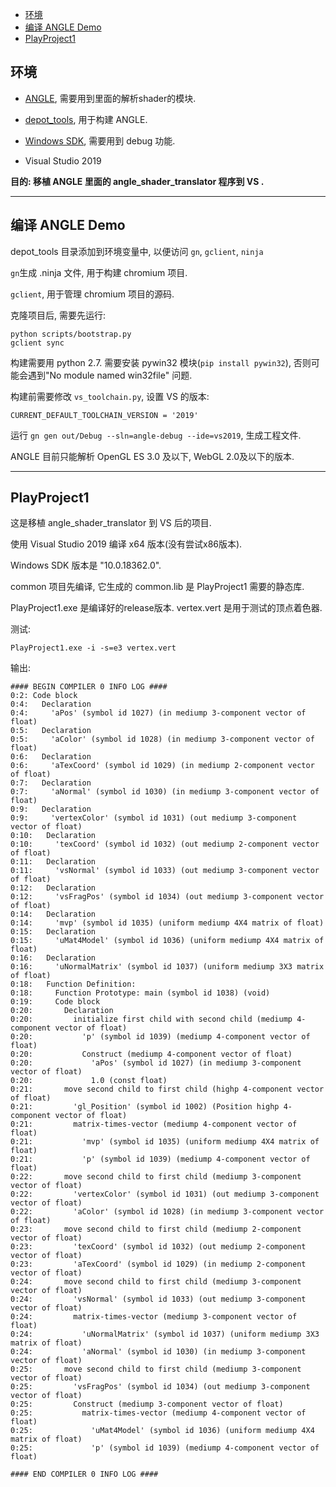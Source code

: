
- [环境](#%E7%8E%AF%E5%A2%83)
- [编译 ANGLE Demo](#%E7%BC%96%E8%AF%91-angle-demo)
- [PlayProject1](#playproject1)

## 环境

- [ANGLE](https://github.com/google/angle), 需要用到里面的解析shader的模块.

- [depot_tools](http://dev.chromium.org/developers/how-tos/depottools), 用于构建 ANGLE.

- [Windows SDK](https://developer.microsoft.com/en-us/windows/downloads/windows-10-sdk), 需要用到 debug 功能.

- Visual Studio 2019

**目的: 移植 ANGLE 里面的 angle_shader_translator 程序到 VS .**

---

## 编译 ANGLE Demo

depot_tools 目录添加到环境变量中, 以便访问 `gn`, `gclient`, `ninja`

`gn`生成 .ninja 文件, 用于构建 chromium 项目.

`gclient`, 用于管理 chromium 项目的源码.

克隆项目后, 需要先运行:

```
python scripts/bootstrap.py
gclient sync
```

构建需要用 python 2.7. 需要安装 pywin32 模块(`pip install pywin32`), 否则可能会遇到"No module named win32file" 问题.


构建前需要修改 `vs_toolchain.py`, 设置 VS 的版本:

```
CURRENT_DEFAULT_TOOLCHAIN_VERSION = '2019'
```

运行 `gn gen out/Debug --sln=angle-debug --ide=vs2019`, 生成工程文件.


ANGLE 目前只能解析 OpenGL ES 3.0 及以下, WebGL 2.0及以下的版本.

---

## PlayProject1

这是移植 angle_shader_translator 到 VS 后的项目.

使用 Visual Studio 2019 编译 x64 版本(没有尝试x86版本).

Windows SDK 版本是 "10.0.18362.0".

common 项目先编译, 它生成的 common.lib 是 PlayProject1 需要的静态库.

PlayProject1.exe 是编译好的release版本. vertex.vert 是用于测试的顶点着色器.

测试:

`PlayProject1.exe -i -s=e3 vertex.vert`

输出:

```
#### BEGIN COMPILER 0 INFO LOG ####
0:2: Code block
0:4:   Declaration
0:4:     'aPos' (symbol id 1027) (in mediump 3-component vector of float)
0:5:   Declaration
0:5:     'aColor' (symbol id 1028) (in mediump 3-component vector of float)
0:6:   Declaration
0:6:     'aTexCoord' (symbol id 1029) (in mediump 2-component vector of float)
0:7:   Declaration
0:7:     'aNormal' (symbol id 1030) (in mediump 3-component vector of float)
0:9:   Declaration
0:9:     'vertexColor' (symbol id 1031) (out mediump 3-component vector of float)
0:10:   Declaration
0:10:     'texCoord' (symbol id 1032) (out mediump 2-component vector of float)
0:11:   Declaration
0:11:     'vsNormal' (symbol id 1033) (out mediump 3-component vector of float)
0:12:   Declaration
0:12:     'vsFragPos' (symbol id 1034) (out mediump 3-component vector of float)
0:14:   Declaration
0:14:     'mvp' (symbol id 1035) (uniform mediump 4X4 matrix of float)
0:15:   Declaration
0:15:     'uMat4Model' (symbol id 1036) (uniform mediump 4X4 matrix of float)
0:16:   Declaration
0:16:     'uNormalMatrix' (symbol id 1037) (uniform mediump 3X3 matrix of float)
0:18:   Function Definition:
0:18:     Function Prototype: main (symbol id 1038) (void)
0:19:     Code block
0:20:       Declaration
0:20:         initialize first child with second child (mediump 4-component vector of float)
0:20:           'p' (symbol id 1039) (mediump 4-component vector of float)
0:20:           Construct (mediump 4-component vector of float)
0:20:             'aPos' (symbol id 1027) (in mediump 3-component vector of float)
0:20:             1.0 (const float)
0:21:       move second child to first child (highp 4-component vector of float)
0:21:         'gl_Position' (symbol id 1002) (Position highp 4-component vector of float)
0:21:         matrix-times-vector (mediump 4-component vector of float)
0:21:           'mvp' (symbol id 1035) (uniform mediump 4X4 matrix of float)
0:21:           'p' (symbol id 1039) (mediump 4-component vector of float)
0:22:       move second child to first child (mediump 3-component vector of float)
0:22:         'vertexColor' (symbol id 1031) (out mediump 3-component vector of float)
0:22:         'aColor' (symbol id 1028) (in mediump 3-component vector of float)
0:23:       move second child to first child (mediump 2-component vector of float)
0:23:         'texCoord' (symbol id 1032) (out mediump 2-component vector of float)
0:23:         'aTexCoord' (symbol id 1029) (in mediump 2-component vector of float)
0:24:       move second child to first child (mediump 3-component vector of float)
0:24:         'vsNormal' (symbol id 1033) (out mediump 3-component vector of float)
0:24:         matrix-times-vector (mediump 3-component vector of float)
0:24:           'uNormalMatrix' (symbol id 1037) (uniform mediump 3X3 matrix of float)
0:24:           'aNormal' (symbol id 1030) (in mediump 3-component vector of float)
0:25:       move second child to first child (mediump 3-component vector of float)
0:25:         'vsFragPos' (symbol id 1034) (out mediump 3-component vector of float)
0:25:         Construct (mediump 3-component vector of float)
0:25:           matrix-times-vector (mediump 4-component vector of float)
0:25:             'uMat4Model' (symbol id 1036) (uniform mediump 4X4 matrix of float)
0:25:             'p' (symbol id 1039) (mediump 4-component vector of float)

#### END COMPILER 0 INFO LOG ####

```